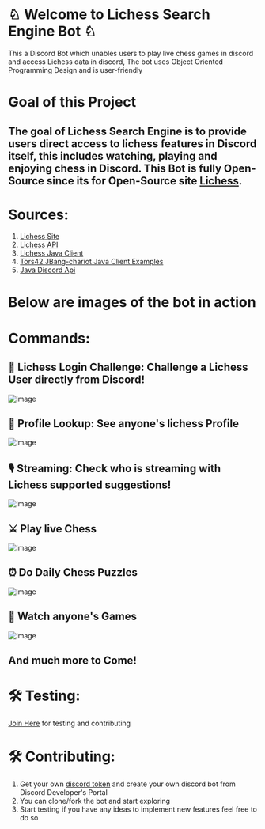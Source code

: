 # ♘ Welcome to Lichess Search Engine Bot ♘

 This a Discord Bot which unables users to play live chess games in discord and access Lichess data in discord, The bot uses Object Oriented Programming Design and is user-friendly



# Goal of this Project

## The goal of Lichess Search Engine is to provide users direct access to lichess features in Discord itself, this includes watching, playing and enjoying chess in Discord. This Bot is fully Open-Source since its for Open-Source site [Lichess](https://lichess.org/).


# Sources:

 1. [Lichess Site](https://lichess.org/) 
 2. [Lichess API](https://lichess.org/api) 
 3. [Lichess Java Client](https://github.com/tors42/chariot) 
 4. [Tors42 JBang-chariot Java Client Examples](https://github.com/tors42/jbang-chariot)
 5. [Java Discord Api](https://github.com/DV8FromTheWorld/JDA)
 

# Below are images of the bot in action


# Commands:

## 🔮 Lichess Login Challenge: Challenge a Lichess User directly from Discord!

![image](https://www.linkpicture.com/q/Screen-Shot-2022-05-24-at-5.28.32-PM.png)


## 🔎 Profile Lookup: See anyone's lichess Profile

![image](https://www.linkpicture.com/q/Screen-Shot-2022-05-16-at-2.26.44-PM.png)


## 🎙️ Streaming: Check who is streaming with Lichess supported suggestions!

![image](https://www.linkpicture.com/q/Screen-Shot-2022-05-19-at-3.03.38-PM.png)

## ⚔️ Play live Chess

![image](https://www.linkpicture.com/q/Screen-Shot-2022-05-12-at-4.54.13-PM.png)

## ⏰ Do Daily Chess Puzzles

![image](https://www.linkpicture.com/q/Screen-Shot-2022-05-12-at-5.04.07-PM.png)
## 👀 Watch anyone's Games
![image](https://www.linkpicture.com/q/Screen-Shot-2022-05-21-at-4.03.14-PM.png)

## And much more to Come!


# 🛠️ Testing:
[Join Here](https://discord.gg/6GdGqwxBdW) for testing and contributing


# 🛠️ Contributing:

 
 1. Get your own [discord token](https://www.writebots.com/discord-bot-token/) and create your own discord bot from Discord Developer's Portal 
 2. You can clone/fork the bot and start exploring 
 3. Start testing if you have any ideas to implement new features feel free to do so

 
